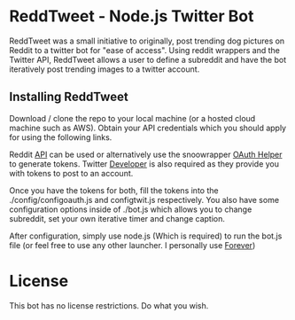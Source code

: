 # ReddTweet - Node.js Twitter Bot

ReddTweet was a small initiative to originally, post trending dog pictures on Reddit to a twitter bot for "ease of access". Using reddit wrappers and the Twitter API, ReddTweet allows a user to define a subreddit and have the bot iteratively post trending images to a twitter account.

## Installing ReddTweet

Download / clone the repo to your local machine (or a hosted cloud machine such as AWS). Obtain your API credentials which you should apply for using the following links.

Reddit [API](https://www.reddit.com/wiki/api) can be used or alternatively use the snoowrapper [OAuth Helper](https://github.com/not-an-aardvark/reddit-oauth-helper) to generate tokens.
Twitter [Developer](https://developer.twitter.com/en/apps) is also required as they provide you with tokens to post to an account.

Once you have the tokens for both, fill the tokens into the ./config/configoauth.js and configtwit.js respectively. You also have some configuration options inside of ./bot.js which allows you to change subreddit, set your own iterative timer and change caption.

After configuration, simply use node.js (Which is required) to run the bot.js file (or feel free to use any other launcher. I personally use [Forever](https://www.npmjs.com/package/forever))

# License

This bot has no license restrictions. Do what you wish.
